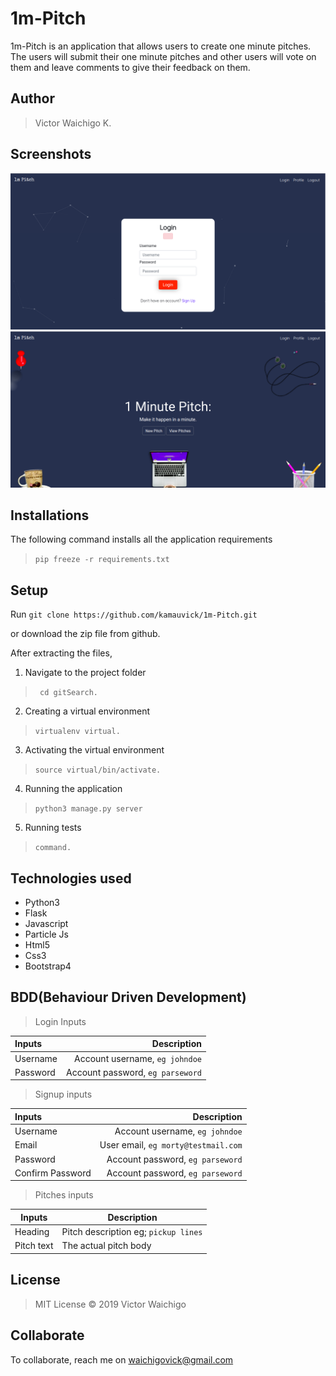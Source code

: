# 1m-Pitch
1m-Pitch is an application that allows users to create  one minute pitches. The users will submit their one minute pitches and other users will vote on them and leave comments to give their feedback on them.


## Author
> Victor Waichigo K.

## Screenshots
<img src="https://github.com/kamauvick/1m-Pitch/blob/master/app/static/assets/shot.png?raw=true" width="1000">
<img src="https://github.com/kamauvick/1m-Pitch/blob/master/app/static/assets/shot2.png?raw=true" width="1000">


## Installations

The following command installs all the application requirements
>``pip freeze -r requirements.txt``

## Setup
Run 
``git clone https://github.com/kamauvick/1m-Pitch.git``

or download the zip file from github.

After extracting the files, 

1. Navigate to the project folder
>`` cd gitSearch.`` 

2. Creating a virtual environment
>``virtualenv virtual.``

3. Activating the virtual environment
>``source virtual/bin/activate.``

4. Running the application
>``python3 manage.py server``

5. Running tests

 > ``command.``

## Technologies used
* Python3
* Flask
* Javascript
* Particle Js
* Html5
* Css3
* Bootstrap4


## BDD(Behaviour Driven Development)
>Login Inputs

| Inputs |  Description |
| :---         |          ---: |
| Username  | Account username, ``eg johndoe``|
| Password  | Account password, ``eg parseword``|

>Signup inputs

| Inputs |  Description |
| :---         |          ---: |
| Username  | Account username, ``eg johndoe``|
| Email  | User email, ``eg morty@testmail.com``|
| Password  | Account password, ``eg parseword``|
| Confirm Password  | Account password, ``eg parseword``|

> Pitches inputs

| Inputs | Description  |
|---|---|
|  Heading | Pitch description eg; ``pickup lines``  |
|  Pitch text| The actual pitch body|



## License
> MIT License &copy; 2019 Victor Waichigo

## Collaborate
To collaborate, reach me on [waichigovick@gmail.com]()
